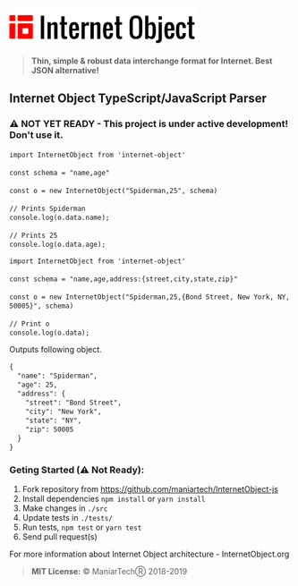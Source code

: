 <img src="/logo/internet-object.png" height="70px" alt="Internet Object" title="Internet Object">

> **Thin, simple & robust data interchange format for Internet. Best JSON alternative!**


## Internet Object TypeScript/JavaScript Parser

### ⚠ NOT YET READY - This project is under active development! Don't use it.

```JS
import InternetObject from 'internet-object'

const schema = "name,age"

const o = new InternetObject("Spiderman,25", schema)

// Prints Spiderman
console.log(o.data.name);

// Prints 25
console.log(o.data.age);
```

```JS
import InternetObject from 'internet-object'

const schema = "name,age,address:{street,city,state,zip}"

const o = new InternetObject("Spiderman,25,{Bond Street, New York, NY, 50005}", schema)

// Print o
console.log(o.data);
```
Outputs following object.
```
{
  "name": "Spiderman",
  "age": 25,
  "address": {
    "street": "Bond Street",
    "city": "New York",
    "state": "NY",
    "zip": 50005
  }
}
```

### Geting Started (⚠ Not Ready):

1. Fork repository from https://github.com/maniartech/InternetObject-js
1. Install dependencies `npm install` or `yarn install`
1. Make changes in `./src`
1. Update tests in `./tests/`
1. Run tests, `npm test` or `yarn test`
1. Send pull request(s)

For more information about Internet Object architecture - InternetObject.org

> **MIT License:**
© ManiarTechⓇ 2018-2019
